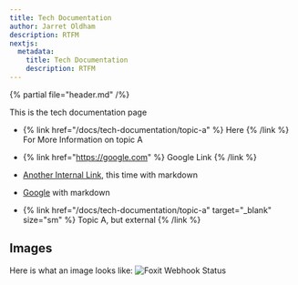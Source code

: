 ```yaml
---
title: Tech Documentation
author: Jarret Oldham
description: RTFM
nextjs:
  metadata:
    title: Tech Documentation
    description: RTFM
---
```


{% partial file="header.md" /%}

This is the tech documentation page

- {% link href="/docs/tech-documentation/topic-a" %} Here {% /link %} For More Information on topic A

- {% link href="https://google.com" %} Google Link {% /link %}

- [Another Internal Link](/docs/tech-documentation/topic-a), this time with markdown
- [Google](https://google.com) with markdown
- {% link href="/docs/tech-documentation/topic-a" target="_blank" size="sm" %} Topic A, but external {% /link %}

## Images

Here is what an image looks like:
![Foxit Webhook Status](/images/foxit-webhook-status.png "Foxit Webhook Status")
